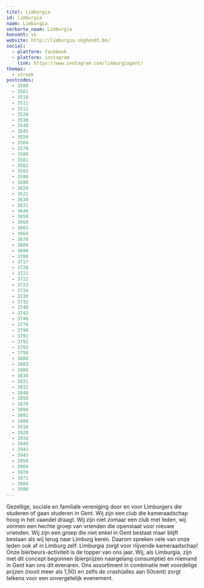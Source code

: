 ```yaml
---
titel: Limburgia
id: limburgia
naam: Limburgia
verkorte_naam: Limburgia
konvent: sk
website: http://limburgia.skghendt.be/
social:
  - platform: facebook
  - platform: instagram
    link: https://www.instagram.com/limburgiagent/
themas:
  - streek
postcodes:
  - 3500
  - 3501
  - 3510
  - 3511
  - 3512
  - 3520
  - 3530
  - 3540
  - 3545
  - 3550
  - 3560
  - 3570
  - 3580
  - 3581
  - 3582
  - 3583
  - 3590
  - 3600
  - 3620
  - 3621
  - 3630
  - 3631
  - 3640
  - 3650
  - 3660
  - 3665
  - 3668
  - 3670
  - 3680
  - 3690
  - 3700
  - 3717
  - 3720
  - 3721
  - 3722
  - 3723
  - 3724
  - 3730
  - 3732
  - 3740
  - 3742
  - 3746
  - 3770
  - 3790
  - 3791
  - 3792
  - 3793
  - 3798
  - 3800
  - 3803
  - 3806
  - 3830
  - 3831
  - 3832
  - 3840
  - 3850
  - 3870
  - 3890
  - 3891
  - 3900
  - 3910
  - 3920
  - 3930
  - 3940
  - 3941
  - 3945
  - 3950
  - 3960
  - 3970
  - 3971
  - 3980
  - 3990
---
```


Gezellige, sociale en familiale vereniging door en voor Limburgers die studeren of gaan studeren in Gent.
Wij zijn een club die kameraadschap hoog in het vaandel draagt. Wij zijn niet zomaar een club met leden, wij vormen een hechte groep van vrienden die openstaat voor nieuwe vrienden. Wij zijn een groep die niet enkel in Gent bestaat maar blijft bestaan als wij terug naar Limburg keren. Daarom spreken vele van onze leden ook af in Limburg zelf. Limburgia zorgt voor rlijvende kameraadschap!
Onze bierbeurs-activiteit is de topper van ons jaar. Wij, als Limburgia, zijn met dit concept begonnen (bierprijzen naargelang consumptie) en niemand in Gent kan ons dit evenaren. Ons assortiment in combinatie met voordelige prijzen (nooit meer als 1,50) en zelfs de crash(alles aan 50cent) zorgt telkens voor een onvergetelijk evenement.
